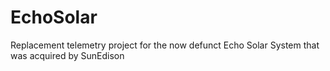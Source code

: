 # EchoSolar
Replacement telemetry project for the now defunct Echo Solar System that was acquired by SunEdison
